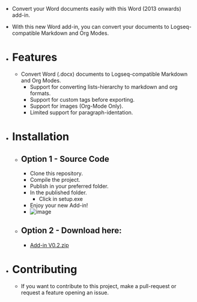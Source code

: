 - Convert your Word documents easily with this Word (2013 onwards) add-in.
- With this new Word add-in, you can convert your documents to Logseq-compatible Markdown and Org Modes.
- # Features
  - Convert Word (.docx) documents to Logseq-compatible Markdown and Org Modes.
	- Support for converting lists-hierarchy to markdown and org formats.
	- Support for custom tags before exporting.
  	- Support for images (Org-Mode Only).
	- Limited support for paragraph-identation.
- # Installation
  	- ## Option 1 - Source Code
		- Clone this repository.
		- Compile the project.
		- Publish in your preferred folder.
		- In the published folder.
			- Click in setup.exe
		- Enjoy your new Add-in!
		 - ![image](https://github.com/user-attachments/assets/fd3ced74-1bf2-476f-b150-218a9017b575)
	- ## Option 2 - Download here:
 		- [Add-in V0.2.zip](https://github.com/user-attachments/files/17000148/Add-in.V0.2.zip)


- # Contributing
	- If you want to contribute to this project, make a pull-request or request a feature opening an issue.
